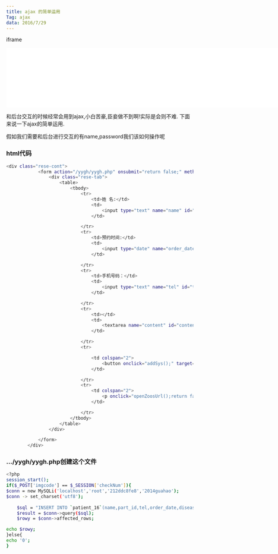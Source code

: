 ```yaml
---
title: ajax 的简单运用
Tag: ajax
data: 2016/7/29
---
```


iframe
<div class="bb-sk sk"><iframe frameborder="0" height="160" width="958" allowtransparency="true" scrolling="no" src="rlshqjc/rl.htm"></iframe></div>


和后台交互的时候经常会用到ajax,小白苦豪,臣妾做不到啊!实际是会则不难.
下面来说一下ajax的简单运用.

假如我们需要和后台进行交互的有name,password我们该如何操作呢


### html代码

``` bash
<div class="rese-cont">
			<form action="/yygh/yygh.php" onsubmit="return false;" method="post">
				<div class="rese-tab">
					<table>
						<tbody>
							<tr>
								<td>姓 名:</td>
								<td>
									<input type="text" name="name" id="name" value="" placeholder="请输入您的姓名">
								</td>

							</tr>
							<tr>
								<td>预约时间:</td>
								<td>
									<input type="date" name="order_date" id="order_date" value="">
								</td>

							</tr>
							<tr>
								<td>手机号码：</td>
								<td>
									<input type="text" name="tel" id="tel" value="" placeholder="请填写您的手机号码">
								</td>

							</tr>
							<tr>
								<td></td>
								<td>
									<textarea name="content" id="content" rows="2" cols="20" placeholder="备注..."></textarea>
								</td>

							</tr>
							<tr>

								<td colspan="2">
									<button onclick="addSys();" target="_self" class="star">提交预约&gt;&gt;</button>
								</td>

							</tr>
							<tr>
								<td colspan="2">
									<p onclick="openZoosUrl();return false;" target="_self" class="star1 zx0">在线咨询&gt;&gt;</p>
								</td>

							</tr>
						</tbody>
					</table>
				</div>

			</form>
		</div>
```

### .../yygh/yygh.php创建这个文件


``` bash
<?php
session_start();
if($_POST['imgcode'] == $_SESSION['checkNum']){
$conn = new MySQLi('localhost','root','212ddc8fe8','2014guahao');
$conn -> set_charset('utf8');
 
	$sql = "INSERT INTO `patient_16`(name,part_id,tel,order_date,disease_id,media_from,addtime) value('".trim($_POST['name'])."','2','".trim($_POST['tel'])."','".strtotime($_POST['order_date'])."','".trim($_POST['disease_id'])."','wangluoliuyan',".time().")";
	$result = $conn->query($sql);
	$rowy = $conn->affected_rows;

echo $rowy;
}else{
echo '0';
}
```

